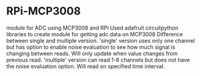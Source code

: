# RPi-MCP3008
module for ADC using MCP3008 and RPi
Used adafruit circuitpython libraries to create module for getting adc data on MCP3008
Difference between single and multiple version.
'single' version uses only one channel but has option to enable noise evaluation to see how much signal is changing between reads.  Will only update when value changes from previous read.
'multiple' version can read 1-8 channels but does not have the noise evaluation option.  Will read on specified time interval.

